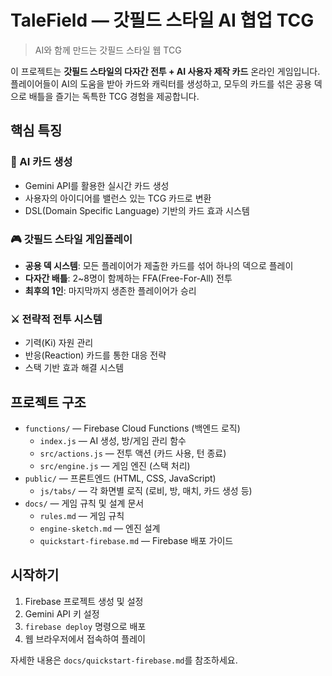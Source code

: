 # TaleField — 갓필드 스타일 AI 협업 TCG

> AI와 함께 만드는 갓필드 스타일 웹 TCG

이 프로젝트는 **갓필드 스타일의 다자간 전투 + AI 사용자 제작 카드** 온라인 게임입니다.
플레이어들이 AI의 도움을 받아 카드와 캐릭터를 생성하고, 모두의 카드를 섞은 공용 덱으로 배틀을 즐기는 독특한 TCG 경험을 제공합니다.

## 핵심 특징

### 🎴 AI 카드 생성
- Gemini API를 활용한 실시간 카드 생성
- 사용자의 아이디어를 밸런스 있는 TCG 카드로 변환
- DSL(Domain Specific Language) 기반의 카드 효과 시스템

### 🎮 갓필드 스타일 게임플레이
- **공용 덱 시스템**: 모든 플레이어가 제출한 카드를 섞어 하나의 덱으로 플레이
- **다자간 배틀**: 2~8명이 함께하는 FFA(Free-For-All) 전투
- **최후의 1인**: 마지막까지 생존한 플레이어가 승리

### ⚔️ 전략적 전투 시스템
- 기력(Ki) 자원 관리
- 반응(Reaction) 카드를 통한 대응 전략
- 스택 기반 효과 해결 시스템

## 프로젝트 구조
- `functions/` — Firebase Cloud Functions (백엔드 로직)
  - `index.js` — AI 생성, 방/게임 관리 함수
  - `src/actions.js` — 전투 액션 (카드 사용, 턴 종료)
  - `src/engine.js` — 게임 엔진 (스택 처리)
- `public/` — 프론트엔드 (HTML, CSS, JavaScript)
  - `js/tabs/` — 각 화면별 로직 (로비, 방, 매치, 카드 생성 등)
- `docs/` — 게임 규칙 및 설계 문서
  - `rules.md` — 게임 규칙
  - `engine-sketch.md` — 엔진 설계
  - `quickstart-firebase.md` — Firebase 배포 가이드

## 시작하기
1. Firebase 프로젝트 생성 및 설정
2. Gemini API 키 설정
3. `firebase deploy` 명령으로 배포
4. 웹 브라우저에서 접속하여 플레이

자세한 내용은 `docs/quickstart-firebase.md`를 참조하세요.
